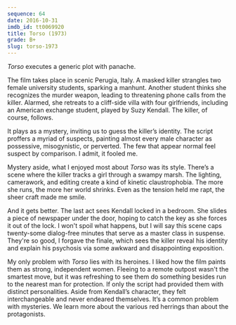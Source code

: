 ```yaml
---
sequence: 64
date: 2016-10-31
imdb_id: tt0069920
title: Torso (1973)
grade: B+
slug: torso-1973
---
```


_Torso_ executes a generic plot with panache.

The film takes place in scenic Perugia, Italy. A masked killer strangles two female university students, sparking a manhunt. Another student thinks she recognizes the murder weapon, leading to threatening phone calls from the killer. Alarmed, she retreats to a cliff-side villa with four girlfriends, including an American exchange student, played by Suzy Kendall. The killer, of course, follows.

It plays as a mystery, inviting us to guess the killer’s identity. The script proffers a myriad of suspects, painting almost every male character as possessive, misogynistic, or perverted. The few that appear normal feel suspect by comparison. I admit, it fooled me.

Mystery aside, what I enjoyed most about _Torso_ was its style. There’s a scene where the killer tracks a girl through a swampy marsh. The lighting, camerawork, and editing create a kind of kinetic claustrophobia. The more she runs, the more her world shrinks. Even as the tension held me rapt, the sheer craft made me smile.

And it gets better. The last act sees Kendall locked in a bedroom. She slides a piece of newspaper under the door, hoping to catch the key as she forces it out of the lock. I won't spoil what happens, but I will say this scene caps twenty-some dialog-free minutes that serve as a master class in suspense. They're so good, I forgave the finale, which sees the killer reveal his identity and explain his psychosis via some awkward and disappointing exposition.

My only problem with _Torso_ lies with its heroines. I liked how the film paints them as strong, independent women. Fleeing to a remote outpost wasn't the smartest move, but it was refreshing to see them do something besides run to the nearest man for protection. If only the script had provided them with distinct personalities. Aside from Kendall’s character, they felt interchangeable and never endeared themselves. It’s a common problem with mysteries. We learn more about the various red herrings than about the protagonists.